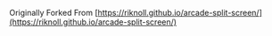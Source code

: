  


Originally Forked From [https://riknoll.github.io/arcade-split-screen/](https://riknoll.github.io/arcade-split-screen/)
